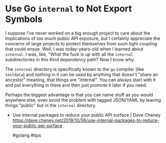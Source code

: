 # Use Go `internal` to Not Export Symbols

I suppose I've never worked on a big enough project to care about the
implications of too much public API exposure, but I certainly appreciate
the concerns of large projects to protect themselves from such tight
coupling that could ensue. Well, I was today-years-old when I learned
about `internal`. I was, like, "What the fuck is up with all the
`internal` subdirectories in this Kind dependency path? Now I know why.

The `internal` directory is specifically known to the `go` compiler
(like `testdata`) and nothing in it can be used by anything that doesn't
"share an ancestor" meaning, that things are "internal". You can always
start with it and put everything in there and then just promote it later
if you need.

Perhaps the biggest advantage is that you can name stuff as you would
anywhere else, even avoid the problem with tagged JSON/YAML by leaving
things "public" but in the `internal` directory.

* Use internal packages to reduce your public API surface \| Dave Cheney  
  <https://dave.cheney.net/2019/10/06/use-internal-packages-to-reduce-your-public-api-surface>

    #golang #tips
